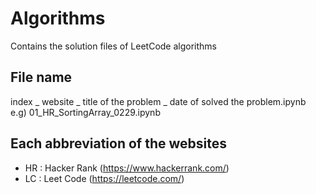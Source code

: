 # Algorithms

Contains the solution files of LeetCode algorithms<br>

File name
---------------------------------------------------------------------------------------------------
index _ website _ title of the problem _ date of solved the problem.ipynb<br>
e.g) 01_HR_SortingArray_0229.ipynb<br>

Each abbreviation of the websites
----------------------------------------------------------------------------------------------------
- HR : Hacker Rank (https://www.hackerrank.com/)
- LC : Leet Code (https://leetcode.com/)
